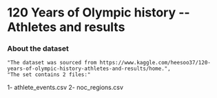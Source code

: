 # 120 Years of Olympic history -- Athletes and results
### About the dataset
    "The dataset was sourced from https://www.kaggle.com/heesoo37/120-years-of-olympic-history-athletes-and-results/home.",
    "The set contains 2 files:"
1- athlete_events.csv
2- noc_regions.csv
